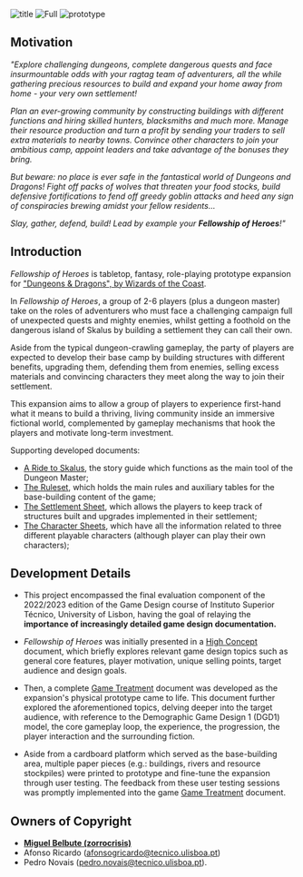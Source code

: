 ![title](https://github.com/user-attachments/assets/5b83e0f5-c0a5-43d5-8c26-a5499517fe44)
![Full](https://github.com/user-attachments/assets/bbeac888-048f-47f6-9bde-e51b08dca485)
![prototype](https://github.com/user-attachments/assets/9c6588e3-73a4-43ee-911f-52dd409f6787)


## **Motivation**

*"Explore challenging dungeons, complete dangerous quests and face insurmountable odds with your ragtag team of adventurers, all the while gathering precious resources to build and expand your home away from home - your very own settlement!*

*Plan an ever-growing community by constructing buildings with different functions and hiring skilled hunters, blacksmiths and much more. Manage their resource production and turn a profit by sending your traders to sell extra materials to nearby towns. Convince other characters to join your ambitious camp, appoint leaders and take advantage of the bonuses they bring.*

*But beware: no place is ever safe in the fantastical world of Dungeons and Dragons! Fight off packs of wolves that threaten your food stocks, build defensive fortifications to fend off greedy goblin attacks and heed any sign of conspiracies brewing amidst your fellow residents…*

*Slay, gather, defend, build! Lead by example your **Fellowship of Heroes**!"*


## **Introduction**

*Fellowship of Heroes* is tabletop, fantasy, role-playing prototype expansion for ["Dungeons & Dragons", by Wizards of the Coast](https://dnd.wizards.com/).

In *Fellowship of Heroes*, a group of 2-6 players (plus a dungeon master) take on the roles of adventurers who must face a challenging campaign full of unexpected quests and mighty enemies, whilst getting a foothold on the dangerous island of Skalus by building a settlement they can call their own.

Aside from the typical dungeon-crawling gameplay, the party of players are expected to develop their base camp by building structures with different benefits, upgrading them, defending them from enemies, selling excess materials and convincing characters they meet along the way to join their settlement.

This expansion aims to allow a group of players to experience first-hand what it means to build a thriving, living community inside an immersive fictional world, complemented by gameplay mechanisms that hook the players and motivate long-term investment.

Supporting developed documents:
- [A Ride to Skalus](https://github.com/zorrocrisis/FellowshipOfHeroes/blob/main/Full%20Expansion/Main%20Story%20-%20A%20Ride%20to%20Skalus.pdf), the story guide which functions as the main tool of the Dungeon Master;
- [The Ruleset](https://github.com/zorrocrisis/FellowshipOfHeroes/blob/main/Full%20Expansion/Ruleset.pdf), which holds the main rules and auxiliary tables for the base-building content of the game;
- [The Settlement Sheet](https://github.com/zorrocrisis/FellowshipOfHeroes/blob/main/Full%20Expansion/Settlement%20Sheet.pdf), which allows the players to keep track of structures built and upgrades implemented in their settlement;
- [The Character Sheets](https://github.com/zorrocrisis/FellowshipOfHeroes/tree/main/Full%20Expansion/Characters), which have all the information related to three different playable characters (although player can play their own characters);

## **Development Details**

- This project encompassed the final evaluation component of the 2022/2023 edition of the Game Design course of Instituto Superior Técnico, University of Lisbon, having the goal of relaying the **importance of increasingly detailed game design documentation.**

- *Fellowship of Heroes* was initially presented in a [High Concept](https://github.com/zorrocrisis/FellowshipOfHeroes/blob/main/High%20Concept.pdf) document, which briefly explores relevant game design topics such as general core features, player motivation, unique selling points, target audience and design goals.

- Then, a complete [Game Treatment](https://github.com/zorrocrisis/FellowshipOfHeroes/blob/main/Game%20Treatment.pdf) document was developed as the expansion's physical prototype came to life. This document further explored the aforementioned topics, delving deeper into the target audience, with reference to the Demographic Game Design 1 (DGD1) model, the core gameplay loop, the experience, the progression, the player interaction and the surrounding fiction.

- Aside from a cardboard platform which served as the base-building area, multiple paper pieces (e.g.: buildings, rivers and resource stockpiles) were printed to prototype and fine-tune the expansion through user testing. The feedback from these user testing sessions was promptly implemented into the game [Game Treatment](https://github.com/zorrocrisis/FellowshipOfHeroes/blob/main/Game%20Treatment.pdf) document.

## **Owners of Copyright**

- **[Miguel Belbute (zorrocrisis)](https://github.com/zorrocrisis)**
- Afonso Ricardo (afonsogricardo@tecnico.ulisboa.pt)
- Pedro Novais (pedro.novais@tecnico.ulisboa.pt).
